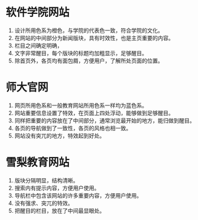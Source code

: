 # 软件学院网站
 1. 设计所用色系为橙色，与学院的代表色一致，符合学院的文化。
 2. 在网站的中间部分为新闻版块，具有时效性，也是主页重要的内容。
 3. 栏目之间确定明确，
 4. 文字非常醒目，每个版块的标题均加粗显示，足够醒目。
 5. 除首页外，各页均有面包屑，方便用户，了解所处页面的位置。
# 师大官网
 1. 网页所用色系和一般教育网站所用色系一样均为蓝色系。
 2. 网站重要信息设置了特效，在页面上四处浮动，能够做到足够醒目。
 3. 同样把重要的内容放在了中间部分，通常浏览最开始的地方，能归做到醒目。
 4. 各页的导航做到了一致性，各页的风格也相一致。
 5. 网站没有突兀的地方，特效起到好处。
# 雪梨教育网站
 1. 版块分隔明显，结构清晰。
 2. 搜索内有提示内容，方便用户使用。
 3. 导航栏中包含该网站的许多重要内容，方便用户使用。
 4. 没有强求、突兀的特效。
 5. 把醒目的栏目，放在了中间最显眼处。
  